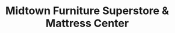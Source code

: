 ---
title: "Midtown Furniture Superstore & Mattress Center"
url: /madison/midtown-furniture-superstore-and-mattress-center/
shop: furniture
---